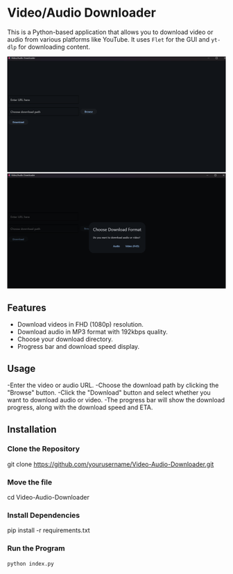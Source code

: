 # Video/Audio Downloader

This is a Python-based application that allows you to download video or audio from various platforms like YouTube. It uses `Flet` for the GUI and `yt-dlp` for downloading content.

![Main Screen](screenshots/main.png)
![Download Screen](screenshots/VidAud.png)

## Features

- Download videos in FHD (1080p) resolution.
- Download audio in MP3 format with 192kbps quality.
- Choose your download directory.
- Progress bar and download speed display.

## Usage

-Enter the video or audio URL.
-Choose the download path by clicking the "Browse" button.
-Click the "Download" button and select whether you want to download audio or video.
-The progress bar will show the download progress, along with the download speed and ETA.

## Installation

### Clone the Repository

git clone https://github.com/yourusername/Video-Audio-Downloader.git

### Move the file

cd Video-Audio-Downloader

### Install Dependencies

pip install -r requirements.txt

### Run the Program

```bash
python index.py
